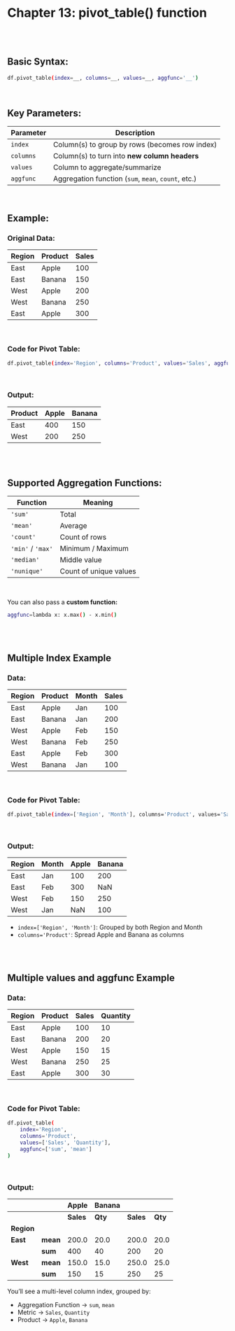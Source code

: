 #
# Chapter 13: pivot_table() function

<br>
<br>

## Basic Syntax:
```bash
df.pivot_table(index=__, columns=__, values=__, aggfunc='__')
```
<br>

## Key Parameters:

| Parameter      | Description                                         |
| -------------- | --------------------------------------------------- |
| `index`        | Column(s) to group by rows (becomes row index)      |
| `columns`      | Column(s) to turn into **new column headers**       |
| `values`       | Column to aggregate/summarize                       |
| `aggfunc`      | Aggregation function (`sum`, `mean`, `count`, etc.) |

<br>

## Example:
### Original Data:
| Region | Product | Sales |
| ------ | ------- | ----- |
| East   | Apple   | 100   |
| East   | Banana  | 150   |
| West   | Apple   | 200   |
| West   | Banana  | 250   |
| East   | Apple   | 300   |

<br>

### Code for Pivot Table:
```bash
df.pivot_table(index='Region', columns='Product', values='Sales', aggfunc='sum')
```

<br>

### Output: 
| Product | Apple | Banana |
| ------- | ----- | ------ |
| East    | 400   | 150    |
| West    | 200   | 250    |


<br>
<br>

## Supported Aggregation Functions:
| Function          | Meaning                |
| ----------------- | ---------------------- |
| `'sum'`           | Total                  |
| `'mean'`          | Average                |
| `'count'`         | Count of rows          |
| `'min'` / `'max'` | Minimum / Maximum      |
| `'median'`        | Middle value           |
| `'nunique'`       | Count of unique values |

<br>

You can also pass a **custom function:**

```bash
aggfunc=lambda x: x.max() - x.min()
```

<br>
<br>

## Multiple Index Example
### Data:
| Region | Product | Month | Sales |
| ------ | ------- | ----- | ----- |
| East   | Apple   | Jan   | 100   |
| East   | Banana  | Jan   | 200   |
| West   | Apple   | Feb   | 150   |
| West   | Banana  | Feb   | 250   |
| East   | Apple   | Feb   | 300   |
| West   | Banana  | Jan   | 100   |

<br>

### Code for Pivot Table:
```bash
df.pivot_table(index=['Region', 'Month'], columns='Product', values='Sales', aggfunc='sum')
```
<br>

### Output:
| Region | Month | Apple | Banana |
| ------ | ----- | ----- | ------ |
| East   | Jan   | 100   | 200    |
| East   | Feb   | 300   | NaN    |
| West   | Feb   | 150   | 250    |
| West   | Jan   | NaN   | 100    |

- `index=['Region', 'Month']`: Grouped by both Region and Month
- `columns='Product'`: Spread Apple and Banana as columns

<br>
<br>

## Multiple values and aggfunc Example
### Data:
| Region | Product | Sales | Quantity |
| ------ | ------- | ----- | -------- |
| East   | Apple   | 100   | 10       |
| East   | Banana  | 200   | 20       |
| West   | Apple   | 150   | 15       |
| West   | Banana  | 250   | 25       |
| East   | Apple   | 300   | 30       |

<br>

### Code for Pivot Table:
```bash
df.pivot_table(
    index='Region',
    columns='Product',
    values=['Sales', 'Quantity'],
    aggfunc=['sum', 'mean']
)
```
<br>

### Output:
|        |      | Apple | Banana |       |      |
| ------ | ---- | ----- | ------ | ----- | ---- |
|        |      | **Sales** | **Qty**    | **Sales** | **Qty**  |
| **Region** |      |       |        |       |      |
| **East**   | **mean** | 200.0 | 20.0   | 200.0 | 20.0 |
|        | **sum**  | 400   | 40     | 200   | 20   |
| **West**   | **mean** | 150.0 | 15.0   | 250.0 | 25.0 |
|        | **sum**  | 150   | 15     | 250   | 25   |


You’ll see a multi-level column index, grouped by:
- Aggregation Function → `sum`, `mean`
- Metric → `Sales`, `Quantity`
- Product → `Apple`, `Banana`




